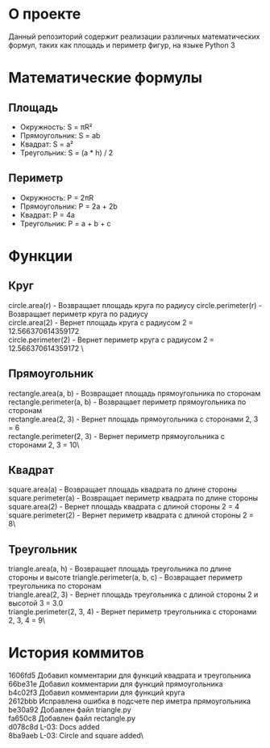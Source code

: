 # О проекте
Данный репозиторий содержит реализации различных математических формул, таких как площадь и периметр фигур, на языке Python 3

# Математические формулы
## Площадь
- Окружность: S = πR²
- Прямоугольник: S = ab
- Квадрат: S = a²
- Треугольник: S = (a * h) / 2

## Периметр
- Окружность: P = 2πR
- Прямоугольник: P = 2a + 2b
- Квадрат: P = 4a
- Треугольник: P = a + b + c

# Функции
## Круг
circle.area(r) - Возвращает площадь круга по радиусу
circle.perimeter(r) - Возвращает периметр круга по радиусу \
circle.area(2) - Вернет площадь круга с радиусом 2 = 12.566370614359172 \
circle.perimeter(2) - Вернет периметр круга с радиусом 2 = 12.566370614359172 \

## Прямоугольник
rectangle.area(a, b) - Возвращает площадь прямоугольника по сторонам
rectangle.perimeter(a, b) - Возвращает периметр прямоугольника по сторонам\
rectangle.area(2, 3) - Вернет площадь прямоугольника с сторонами 2, 3 = 6\
rectangle.perimeter(2, 3) - Вернет периметр прямоугольника с сторонами 2, 3 = 10\

## Квадрат
square.area(a) - Возвращает площадь квадрата по длине стороны
square.perimeter(a) - Возвращает периметр квадрата по длине стороны\
square.area(2) - Вернет площадь квадрата с длиной стороны 2 = 4\
square.perimeter(2) - Вернет периметр квадрата с длиной стороны 2 = 8\

## Треугольник
triangle.area(a, h) - Возвращает площадь треугольника по длине стороны и высоте
triangle.perimeter(a, b, c) - Возвращает периметр треугольника по сторонам\
triangle.area(2, 3) - Вернет площадь треугольника с длиной стороны 2 и высотой 3 = 3.0\
triangle.perimeter(2, 3, 4) - Вернет периметр треугольника с сторонами 2, 3, 4 = 9\

# История коммитов

1606fd5 Добавил комментарии для функций квадрата и треугольника
66be31e Добавил комментарии для функций прямоугольника\
b4c02f3 Добавил комментарии для функций круга\
2612bbb Исправлена ошибка в подсчете пер иметра прямоугольника\
be30a92 Добавлен файл triangle.py\
fa650c8 Добавлен файл rectangle.py\
d078c8d L-03: Docs added\
8ba9aeb L-03: Circle and square added\
